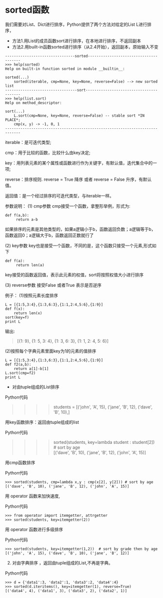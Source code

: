 # sorted函数  

我们需要对List、Dict进行排序，Python提供了两个方法对给定的List L进行排序，
- 方法1.用List的成员函数sort进行排序，在本地进行排序，不返回副本
- 方法2.用built-in函数sorted进行排序（从2.4开始），返回副本，原始输入不变

```
--------------------------------sorted---------------------------------------
>>> help(sorted)
Help on built-in function sorted in module __builtin__:

sorted(...)
    sorted(iterable, cmp=None, key=None, reverse=False) --> new sorted list
---------------------------------sort----------------------------------------
>>> help(list.sort)
Help on method_descriptor:

sort(...)
    L.sort(cmp=None, key=None, reverse=False) -- stable sort *IN PLACE*;
    cmp(x, y) -> -1, 0, 1
-----------------------------------------------------------------------------
```

iterable：是可迭代类型;

cmp：用于比较的函数，比较什么由key决定;

key：用列表元素的某个属性或函数进行作为关键字，有默认值，迭代集合中的一项;

reverse：排序规则. reverse = True  降序 或者 reverse = False 升序，有默认值。

返回值：是一个经过排序的可迭代类型，与iterable一样。
 
参数说明：
(1)  cmp参数
cmp接受一个函数，拿整形举例，形式为:
```
def f(a,b):
     return a-b
```
如果排序的元素是其他类型的，如果a逻辑小于b，函数返回负数；a逻辑等于b，函数返回0；a逻辑大于b，函数返回正数就行了
 
(2)  key参数
 key也是接受一个函数，不同的是，这个函数只接受一个元素,形式如下
```
def f(a):
     return len(a)
```
key接受的函数返回值，表示此元素的权值，sort将按照权值大小进行排序
 
(3) reverse参数
接受False 或者True 表示是否逆序
 
 
例子：
(1)按照元素长度排序
```
L = [{1:5,3:4},{1:3,6:3},{1:1,2:4,5:6},{1:9}]
def f(x):
    return len(x)
sort(key=f)
print L
```

输出:
> [{1: 9}, {1: 5, 3: 4}, {1: 3, 6: 3}, {1: 1, 2: 4, 5: 6}]
 
 
(2)按照每个字典元素里面key为1的元素的值排序
```
L = [{1:5,3:4},{1:3,6:3},{1:1,2:4,5:6},{1:9}]
def f2(a,b):
    return a[1]-b[1]
L.sort(cmp=f2)
print L
```
- 对由tuple组成的List排序 

Python代码 
> >>> students = [('john', 'A', 15), ('jane', 'B', 12), ('dave', 'B', 10),]  

用key函数排序：返回由tuple组成的list

Python代码 
> >>> sorted(students, key=lambda student : student[2])   # sort by age  
> [('dave', 'B', 10), ('jane', 'B', 12), ('john', 'A', 15)]  

用cmp函数排序 

Python代码 
```
>>> sorted(students, cmp=lambda x,y : cmp(x[2], y[2])) # sort by age  
[('dave', 'B', 10), ('jane', 'B', 12), ('john', 'A', 15)]  
```

用 operator 函数来加快速度,

Python代码  
```
>>> from operator import itemgetter, attrgetter  
>>> sorted(students, key=itemgetter(2))  
```

用 operator 函数进行多级排序 

Python代码  
```
>>> sorted(students, key=itemgetter(1,2))  # sort by grade then by age  
[('john', 'A', 15), ('dave', 'B', 10), ('jane', 'B', 12)]  
```

2. 对由字典排序 ，返回由tuple组成的List,不再是字典。

Python代码 
```
>>> d = {'data1':3, 'data2':1, 'data3':2, 'data4':4}  
>>> sorted(d.iteritems(), key=itemgetter(1), reverse=True)  
[('data4', 4), ('data1', 3), ('data3', 2), ('data2', 1)]  
```